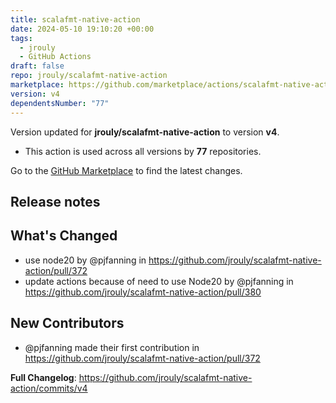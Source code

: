 ```yaml
---
title: scalafmt-native-action
date: 2024-05-10 19:10:20 +00:00
tags:
  - jrouly
  - GitHub Actions
draft: false
repo: jrouly/scalafmt-native-action
marketplace: https://github.com/marketplace/actions/scalafmt-native-action
version: v4
dependentsNumber: "77"
---
```



Version updated for **jrouly/scalafmt-native-action** to version **v4**.
- This action is used across all versions by **77** repositories.

Go to the [GitHub Marketplace](https://github.com/marketplace/actions/scalafmt-native-action) to find the latest changes.

## Release notes

## What's Changed
* use node20 by @pjfanning in https://github.com/jrouly/scalafmt-native-action/pull/372
* update actions because of need to use Node20 by @pjfanning in https://github.com/jrouly/scalafmt-native-action/pull/380

## New Contributors
* @pjfanning made their first contribution in https://github.com/jrouly/scalafmt-native-action/pull/372

**Full Changelog**: https://github.com/jrouly/scalafmt-native-action/commits/v4

